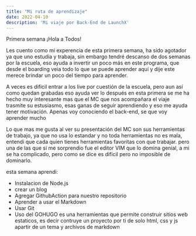 ```yaml
---
title: "Mi ruta de aprendizaje"
date: 2022-04-10
description: 'Mi viaje por Back-End de LaunchX'
---
```


Primera semana
¡Hola a Todos!

Les cuento como mi experencia de esta primera semana, ha sido agotador ya que uno estudia y trabaja, sin embargo tendré descanso de dos semanas por la escuela, 
eso ayuda a invertir un poco más en este programa, que desde el boarding veia todo lo que se puede aprender aquí y dije este merece brindar un poco del tiempo para 
aprender.

A veces es dificil entrar a los live por cuestión de la escuela, pero aun así como quedan grabadas eso ayuda ver lo después en esta primera se me ha hecho muy interesante
mas que el MC que nos acompañara el viaje trasmite su estusiasmo, esas ganas de seguir aprendiendo y eso me ayuda tener motivación. Apenas voy conociendo el back-end, se que voy aprender mucho


Lo que mas me gusta al ver su presentación del MC son sus herramientas de trabajo, ya que no usa lo estandar y no toda herramientas no es mala, entendi que cada quien 
tienes herramientas favoritas con que trabajar. pero una de las que si me sorprendio fue el editor VIM que lo domina genial, a mi se ha complicado, pero como se dice 
es dificil pero no imposible de dominarlo.

esta semana aprendi:

- Instalacion de Node.js
- crear un blog
- Agregar GithubAction para nuestro repositorio
- Aprender a usar el Markdown
- Usar Git 
- Uso del GOHUGO es una herramientas que permite construir sitios web estaticos, es decir contruye un proyecto por ti de solo html, css y js apartir de un tema y archivos de markdown
